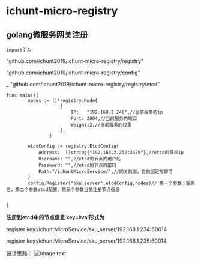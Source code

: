 # ichunt-micro-registry
## golang微服务网关注册

`import引入`

"github.com/ichunt2019/ichunt-micro-registry/registry"

"github.com/ichunt2019/ichunt-micro-registry/config"

_ "github.com/ichunt2019/ichunt-micro-registry/registry/etcd"



```
func main(){
		nodes := []*registry.Node{
					{
						IP:   "192.168.2.246",//当前服务的ip
						Port: 2004,//当前服务的端口
						Weight:2,//当前服务的权重
					},
				}

		etcdConfig := registry.EtcdConfig{
			Address:  []string{"192.168.2.232:2379"},//etcd的节点ip
			Username: "",//etcd的节点的用户名
			Password: "",//etcd的节点的密码
			Path:"/ichuntMicroService/",//网关前缀，目前固定写即可
		}
		config.Register("sku_server",etcdConfig,nodes)// 第一个参数：服务名，第二个参数etcd配置，第三个参数当前注册节点信息
    

}
```

**注册到etcd中的节点信息 key=》val形式为**

register key:/ichuntMicroService/sku_server/192.168.1.234:60014

register key:/ichuntMicroService/sku_server/192.168.1.235:60014

设计思路：
![Image text](http://img.ichunt.com/images/github.com/beff335d3faa4ace7625c5ce607763ac.png)






